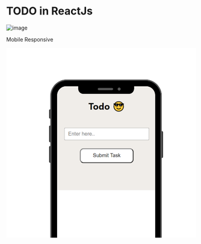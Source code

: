 
# TODO in ReactJs


![image](https://user-images.githubusercontent.com/95009807/203033849-41b13212-71b1-4678-9f69-11b1bf1be92f.png)


Mobile Responsive 

![image](./todojs/Image/Todo%20img%20Responsive.png)